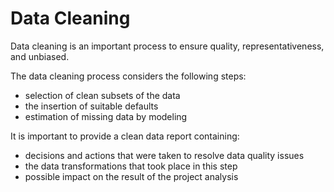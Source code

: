 Data Cleaning
==============

Data cleaning is an important process to ensure quality, representativeness, and unbiased.

The data cleaning process considers the following steps:
- selection of clean subsets of the data
- the insertion of suitable defaults
- estimation of missing data by modeling 

It is important to provide a clean data report containing:
- decisions and actions that were taken to resolve data quality issues
- the data transformations that took place in this step
- possible impact on the result of the project analysis
